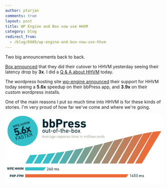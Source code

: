```yaml
---
author: ptarjan
comments: true
layout: post
title: WP Engine and Box now use HHVM
category: blog
redirect_from:
  - /blog/6989/wp-engine-and-box-now-use-hhvm
---
```


Two big announcements back to back.

[Box announced](http://tech.blog.box.com/2014/11/box-on-hhvm/) that they did their cutover to HHVM yesterday seeing their latency drop by **3x**. I did a [Q & A about HHVM](https://tech.blog.box.com/2014/11/hhvm-q-and-a/) today.

The wordpress hosting site [wp-engine announced](http://wpengine.com/2014/11/19/hhvm-project-mercury/) their support for HHVM today seeing a **5.6x** speedup on their bbPress app, and **3.9x** on their custom wordpress installs.

One of the main reasons I put so much time into HHVM is for these kinds of stories. I'm very proud of how far we've come and where we're going.

![](/static/images/posts/WPE-bbPress-hhvm.jpg)
